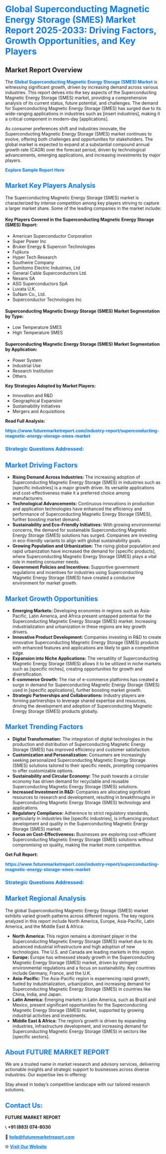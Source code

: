 <h1 style="color: #007BFF;">Global Superconducting Magnetic Energy Storage (SMES) Market Report 2025-2033: Driving Factors, Growth Opportunities, and Key Players</h1>

<section id="overview">
<h2>Market Report Overview</h2>
<p>The <a href="https://www.futuremarketreport.com/industry-report/superconducting-magnetic-energy-storage-smes-market" style="color: #007BFF; text-decoration: none;"><strong>Global Superconducting Magnetic Energy Storage (SMES) Market</strong></a> is witnessing significant growth, driven by increasing demand across various industries. This report delves into the key aspects of the Superconducting Magnetic Energy Storage (SMES) market, providing a comprehensive analysis of its current status, future potential, and challenges. The demand for Superconducting Magnetic Energy Storage (SMES) has surged due to its wide-ranging applications in industries such as [insert industries], making it a critical component in modern-day [applications].</p>
<p>As consumer preferences shift and industries innovate, the Superconducting Magnetic Energy Storage (SMES) market continues to evolve, offering both challenges and opportunities for stakeholders. The global market is expected to expand at a substantial compound annual growth rate (CAGR) over the forecast period, driven by technological advancements, emerging applications, and increasing investments by major players.</p>
</section>

<section id="overview">
<p><a href="https://www.futuremarketreport.com/request-sample/reportId=101817" style="color: #007BFF; text-decoration: none;"><strong>Explore Sample Report Here</strong></a></p>
</section>

<section id="key-players">
<h2 style="color: #007BFF;">Market Key Players Analysis</h2>
<p>The Superconducting Magnetic Energy Storage (SMES) market is characterized by intense competition among key players striving to capture a larger market share. Some of the leading companies in the market include:</p>
<h4>Key Players Covered in the Superconducting Magnetic Energy Storage (SMES) Report:</h4>
<ul><li>American Superconductor Corporation</li><li>Super Power Inc</li><li>Bruker Energy &amp; Supercon Technologies</li><li>Fujikura</li><li>Hyper Tech Research</li><li>Southwire Company</li><li>Sumitomo Electric Industries, Ltd</li><li>General Cable Superconductors Ltd.</li><li>Nexans SA</li><li>ASG Superconductors SpA</li><li>Luvata U.K.</li><li>SuNam Co., Ltd.</li><li>Superconductor Technologies Inc</li></ul>
<h4>Superconducting Magnetic Energy Storage (SMES) Market Segmentation by Type:</h4>
<ul><li>Low Temperature SMES</li><li>High Temperature SMES</li></ul>

<h4>Superconducting Magnetic Energy Storage (SMES) Market Segmentation by Application:</h4>
<ul><li>Power System</li><li>Industrial Use</li><li>Research Institution</li><li>Others</li></ul>
<p><strong>Key Strategies Adopted by Market Players:</strong></p>
<ul>
<li>Innovation and R&D</li>
<li>Geographical Expansion</li>
<li>Sustainability Initiatives</li>
<li>Mergers and Acquisitions</li>
</ul>
</section>

<section>
<p><strong>Read Full Analysis: </strong></p><a href="https://www.futuremarketreport.com/industry-report/superconducting-magnetic-energy-storage-smes-market" style="color: #007BFF; text-decoration: none;"><strong>https://www.futuremarketreport.com/industry-report/superconducting-magnetic-energy-storage-smes-market</strong></a>
<h3 style="color: #007BFF;">Strategic Questions Addressed:</h3>
</section>

<section id="driving-factors">
<h2 style="color: #007BFF;">Market Driving Factors</h2>
<ul>
<li><strong>Rising Demand Across Industries:</strong> The increasing adoption of Superconducting Magnetic Energy Storage (SMES) in industries such as [specific industries] is a major growth driver. Its versatile applications and cost-effectiveness make it a preferred choice among manufacturers.</li>
<li><strong>Technological Advancements:</strong> Continuous innovations in production and application technologies have enhanced the efficiency and performance of Superconducting Magnetic Energy Storage (SMES), further boosting market demand.</li>
<li><strong>Sustainability and Eco-Friendly Initiatives:</strong> With growing environmental concerns, the demand for sustainable Superconducting Magnetic Energy Storage (SMES) solutions has surged. Companies are investing in eco-friendly variants to align with global sustainability goals.</li>
<li><strong>Growing Population and Urbanization:</strong> The rising global population and rapid urbanization have increased the demand for [specific products], where Superconducting Magnetic Energy Storage (SMES) plays a vital role in meeting consumer needs.</li>
<li><strong>Government Policies and Incentives:</strong> Supportive government regulations and incentives for industries using Superconducting Magnetic Energy Storage (SMES) have created a conducive environment for market growth.</li>
</ul>
</section>

<section id="growth-opportunities">
<h2 style="color: #007BFF;">Market Growth Opportunities</h2>
<ul>
<li><strong>Emerging Markets:</strong> Developing economies in regions such as Asia-Pacific, Latin America, and Africa present untapped potential for the Superconducting Magnetic Energy Storage (SMES) market. Increasing industrialization and urbanization in these regions are key growth drivers.</li>
<li><strong>Innovative Product Development:</strong> Companies investing in R&D to create innovative Superconducting Magnetic Energy Storage (SMES) products with enhanced features and applications are likely to gain a competitive edge.</li>
<li><strong>Expansion into Niche Applications:</strong> The versatility of Superconducting Magnetic Energy Storage (SMES) allows it to be utilized in niche markets such as [specific niches], creating opportunities for growth and diversification.</li>
<li><strong>E-commerce Growth:</strong> The rise of e-commerce platforms has created a surge in demand for Superconducting Magnetic Energy Storage (SMES) used in [specific applications], further boosting market growth.</li>
<li><strong>Strategic Partnerships and Collaborations:</strong> Industry players are forming partnerships to leverage shared expertise and resources, driving the development and adoption of Superconducting Magnetic Energy Storage (SMES) products globally.</li>
</ul>
</section>

<section id="trending-factors">
<h2 style="color: #007BFF;">Market Trending Factors</h2>
<ul>
<li><strong>Digital Transformation:</strong> The integration of digital technologies in the production and distribution of Superconducting Magnetic Energy Storage (SMES) has improved efficiency and customer satisfaction.</li>
<li><strong>Customization and Personalization:</strong> Consumers are increasingly seeking personalized Superconducting Magnetic Energy Storage (SMES) solutions tailored to their specific needs, prompting companies to offer customizable options.</li>
<li><strong>Sustainability and Circular Economy:</strong> The push towards a circular economy has driven demand for recyclable and reusable Superconducting Magnetic Energy Storage (SMES) solutions.</li>
<li><strong>Increased Investment in R&D:</strong> Companies are allocating significant resources to research and development, resulting in breakthroughs in Superconducting Magnetic Energy Storage (SMES) technology and applications.</li>
<li><strong>Regulatory Compliance:</strong> Adherence to strict regulatory standards, particularly in industries like [specific industries], is influencing product development and quality in the Superconducting Magnetic Energy Storage (SMES) market.</li>
<li><strong>Focus on Cost-Effectiveness:</strong> Businesses are exploring cost-efficient Superconducting Magnetic Energy Storage (SMES) solutions without compromising on quality, making the market more competitive.</li>
</ul>
</section>

<section>
<p><strong>Get Full Report: </strong></p><a href="https://www.futuremarketreport.com/industry-report/superconducting-magnetic-energy-storage-smes-market" style="color: #007BFF; text-decoration: none;"><strong>https://www.futuremarketreport.com/industry-report/superconducting-magnetic-energy-storage-smes-market</strong></a>
<h3 style="color: #007BFF;">Strategic Questions Addressed:</h3>
</section>


<section id="regional-analysis">
<h2 style="color: #007BFF;">Market Regional Analysis</h2>
<p>The global Superconducting Magnetic Energy Storage (SMES) market exhibits varied growth patterns across different regions. The key regions analyzed in this report include North America, Europe, Asia-Pacific, Latin America, and the Middle East & Africa:</p>
<ul>
<li><strong>North America:</strong> This region remains a dominant player in the Superconducting Magnetic Energy Storage (SMES) market due to its advanced industrial infrastructure and high adoption of new technologies. The U.S. and Canada are leading markets in this region.</li>
<li><strong>Europe:</strong> Europe has witnessed steady growth in the Superconducting Magnetic Energy Storage (SMES) market, driven by stringent environmental regulations and a focus on sustainability. Key countries include Germany, France, and the U.K.</li>
<li><strong>Asia-Pacific:</strong> The Asia-Pacific region is experiencing rapid growth, fueled by industrialization, urbanization, and increasing demand for Superconducting Magnetic Energy Storage (SMES) in countries like China, India, and Japan.</li>
<li><strong>Latin America:</strong> Emerging markets in Latin America, such as Brazil and Mexico, present significant opportunities for the Superconducting Magnetic Energy Storage (SMES) market, supported by growing industrial activities and investments.</li>
<li><strong>Middle East & Africa:</strong> The region’s growth is driven by expanding industries, infrastructure development, and increasing demand for Superconducting Magnetic Energy Storage (SMES) in sectors like [specific sectors].</li>
</ul>
</section>

<footer>
<h2 style="color: #007BFF;">About FUTURE MARKET REPORT</h2>
<p>We are a trusted name in market research and advisory services, delivering actionable insights and strategic support to businesses across diverse industries. Our expertise lies in offering:</p>

<p>Stay ahead in today’s competitive landscape with our tailored research solutions.</p>

<h2 style="color: #007BFF;">Contact Us:</h2>
<p><strong>FUTURE MARKET REPORT</strong></p>
<p>📞 <strong>+91 (883) 074-8030</strong></p>
<p>📧 <strong><a href="mailto:help@futuremarketreport.com" style="color: #007BFF;">help@futuremarketreport.com</a></strong></p>
<p>🌐 <strong><a href="https://www.futuremarketreport.com/" style="color: #007BFF;">Visit Our Website</a></strong></p>
</footer>